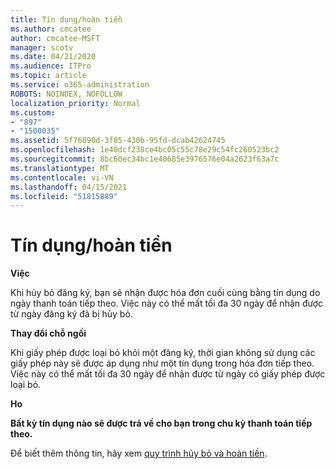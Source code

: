 ```yaml
---
title: Tín dụng/hoàn tiền
ms.author: cmcatee
author: cmcatee-MSFT
manager: scotv
ms.date: 04/21/2020
ms.audience: ITPro
ms.topic: article
ms.service: o365-administration
ROBOTS: NOINDEX, NOFOLLOW
localization_priority: Normal
ms.custom:
- "897"
- "1500035"
ms.assetid: 5f76890d-3f85-430b-95fd-dcab42624745
ms.openlocfilehash: 1e40dcf238ce4bc05c55c78e29c54fc260523bc2
ms.sourcegitcommit: 8bc60ec34bc1e40685e3976576e04a2623f63a7c
ms.translationtype: MT
ms.contentlocale: vi-VN
ms.lasthandoff: 04/15/2021
ms.locfileid: "51815889"
---
```

# <a name="creditrefund"></a>Tín dụng/hoàn tiền

**Việc**
  
Khi hủy bỏ đăng ký, bạn sẽ nhận được hóa đơn cuối cùng bằng tín dụng do ngày thanh toán tiếp theo. Việc này có thể mất tối đa 30 ngày để nhận được từ ngày đăng ký đã bị hủy bỏ.
  
**Thay đổi chỗ ngồi**
  
Khi giấy phép được loại bỏ khỏi một đăng ký, thời gian không sử dụng các giấy phép này sẽ được áp dụng như một tín dụng trong hóa đơn tiếp theo. Việc này có thể mất tối đa 30 ngày để nhận được từ ngày có giấy phép được loại bỏ.

**Ho**

**Bất kỳ tín dụng nào sẽ được trả về cho bạn trong chu kỳ thanh toán tiếp theo.**

Để biết thêm thông tin, hãy xem [quy trình hủy bỏ và hoàn tiền](https://docs.microsoft.com/microsoft-365/commerce/subscriptions/cancel-your-subscription?view=o365-worldwide). 
